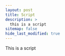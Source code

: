 ```yaml
---
layout: post
title: Script
description: >
  this is a script
sitemap: false
hide_last_modified: true
---
```


This is a script

